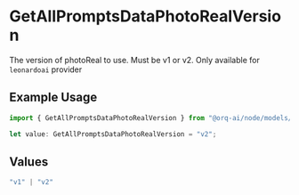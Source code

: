 # GetAllPromptsDataPhotoRealVersion

The version of photoReal to use. Must be v1 or v2. Only available for `leonardoai` provider

## Example Usage

```typescript
import { GetAllPromptsDataPhotoRealVersion } from "@orq-ai/node/models/operations";

let value: GetAllPromptsDataPhotoRealVersion = "v2";
```

## Values

```typescript
"v1" | "v2"
```